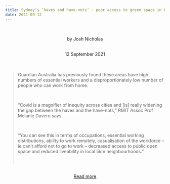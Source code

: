 ```yaml
---
title: Sydney’s ‘haves and have-nots’ - poor access to green space in LGAs of concern
date: 2021-09-12
---
```


<br><center>by Josh Nicholas</center><br>

<center>12 September 2021</center><br><br>

<blockquote><p>Guardian Australia has previously found these areas have high numbers of essential workers and a disproportionately low number of people who can work from home.</p><br>

<p>“Covid is a magnifier of inequity across cities and [is] really widening the gap between the haves and the have-nots,” RMIT Assoc Prof Melanie Davern says.</p><br>

<p>“You can see this in terms of occupations, essential working distributions, ability to work remotely, casualisation of the workforce – ie can’t afford not to go to work – decreased access to public open space and reduced liveability in local 5km neighbourhoods.”</p><br>

</blockquote><br>

<center><a href="https://www.theguardian.com/world/datablog/2021/sep/13/sydneys-haves-and-have-nots-poor-access-to-green-space-in-lgas-of-concern">Read more</a></center>